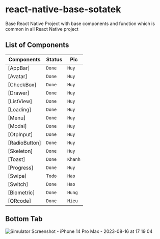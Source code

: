 # react-native-base-sotatek
 Base React Native Project with base components and function which is common in all React Native project

## List of Components
| Components            | Status                | Pic                   |
| --------------------- | --------------------- | --------------------- |
| [AppBar]              | `Done`                | `Huy`                 |
| [Avatar]              | `Done`                | `Huy`                 |
| [CheckBox]            | `Done`                | `Huy`                 |
| [Drawer]              | `Done`                | `Huy`                 |
| [ListView]            | `Done `               | `Huy`                 |
| [Loading]             | `Done`                | `Huy`                 |
| [Menu]                | `Done`                | `Huy`                 |
| [Modal]               | `Done`                | `Huy`                 |
| [OtpInput]            | `Done`                | `Huy`                 |
| [RadioButton]         | `Done`                | `Huy`                 |
| [Skeleton]            | `Done`                | `Huy`                 |
| [Toast]               | `Done`                | `Khanh`               |
| [Progress]            | `Done`                | `Huy`                 |
| [Swipe]               | `Todo`                | `Hao`                 |
| [Switch]              | `Done`                | `Hao`                 |
| [Biometric]           | `Done`                | `Hung`                |
| [QRcode]              | `Done`                | `Hieu`                |

## Bottom Tab
![Simulator Screenshot - iPhone 14 Pro Max - 2023-08-16 at 17 19 04](https://github.com/Sotatek-HaoNguyen3/Demo/assets/130327884/bc5dcb95-b456-449c-b5bf-b1505374c11f)
